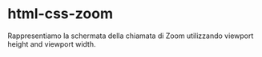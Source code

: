 # html-css-zoom

Rappresentiamo la schermata della chiamata di Zoom utilizzando viewport height and viewport width.
